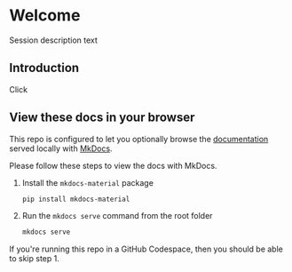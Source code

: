 # Welcome

Session description text

## Introduction

Click


## View these docs in your browser

This repo is configured to let you optionally browse the [documentation](./docs/) served locally with [MkDocs](https://www.mkdocs.org/).  

Please follow these steps to view the docs with MkDocs.

1. Install the `mkdocs-material` package
    ```bash
    pip install mkdocs-material
    ```

2. Run the `mkdocs serve` command from the root folder
    ```bash
    mkdocs serve
    ```
If you're running this repo in a GitHub Codespace, then you should be able to skip step 1.




